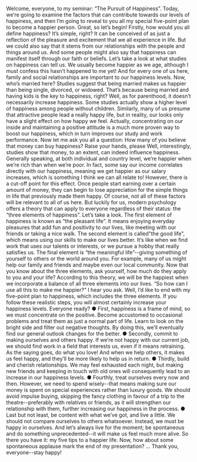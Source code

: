 Welcome, everyone, to my seminar: “The Pursuit of Happiness”. Today, we’re going to examine the factors that can contribute towards our levels of happiness, and then I’m going to reveal to you all my special five-point plan to become a happier person. Great, so let’s begin!
Firstly, how would you all define happiness? It’s simple, right? It can be conceived of as just a reflection of the pleasure and excitement that we all experience in life. But we could also say that it stems from our relationships with the people and things around us. And some people might also say that happiness can manifest itself through our faith or beliefs.
Let’s take a look at what studies on happiness can tell us. We usually become happier as we age, although I must confess this hasn’t happened to me yet! And for every one of us here, family and social relationships are important to our happiness levels. Now, who’s married here? Studies suggest that being married makes us happier than being single, divorced, or widowed. That’s because being married and having kids is the key to happiness, right? Well, as for parenthood, it doesn’t necessarily increase happiness. Some studies actually show a higher level of happiness among people without children. Similarly, many of us presume that attractive people lead a really happy life, but in reality, our looks only have a slight effect on how happy we feel. Actually, concentrating on our inside and maintaining a positive attitude is a much more proven way to boost our happiness, which in turn improves our study and work performance. Now let me ask you all a question: How many of you believe that money can buy happiness? Raise your hands, please Well, interestingly, studies show that money, to an extent, can indeed influence happiness. Generally speaking, at both individual and country level, we’re happier when we’re rich than when we’re poor. In fact, some say our income correlates directly with our happiness, meaning we get happier as our salary increases, which is something I think we can all relate to! However, there is a cut-off point for this effect. Once people start earning over a certain amount of money, they can begin to lose appreciation for the simple things in life that previously made them happy.
Of course, not all of these factors will be relevant to all of us here. But luckily for us, modern psychology offers a theory that can apply to everyone regardless of their status: the “three elements of happiness”. Let’s take a look.
The first element of happiness is known as “the pleasant life”. It means enjoying everyday pleasures that add fun and positivity to our lives, like meeting with our friends or taking a nice walk. The second element is called"the good life", which means using our skills to make our lives better. It’s like when we find work that uses our talents or interests, or we pursue a hobby that really satisfies us. The final element is “the meaningful life”--giving something of yourself to others or the world around you. For example, many of us might help our family and friends and maybe even our local community. Now that you know about the three elements, ask yourself, how much do they apply to you and your life? According to this theory, we will be the happiest when we incorporate a balance of all three elements into our lives.
“So how can I use all this to make me happier?” I hear you ask. Well, I’d like to end with my five-point plan to happiness, which includes the three elements. If you follow these realistic steps, you will almost certainly increase your happiness levels. Everyone ready?
● First, happiness is a frame of mind, so we must concentrate on the positive. Become accustomed to occasional problems and treat them as just a normal part of life. Learn to look on the bright side and filter out negative thoughts. By doing this, we’ll eventually find our general outlook changes for the better.
● Secondly, commit to making ourselves and others happy. If we’re not happy with our current job, we should find work in a field that interests us, even if it means retraining. As the saying goes, do what you love! And when we help others, it makes us feel happy, and they’ll be more likely to help us in return.
● Thirdly, build and cherish relationships. We may feel exhausted each night, but making new friends and keeping in touch with old ones will consequently lead to an increase in our happiness levels.
● Fourthly, treat ourselves every now and then. However, we need to spend wisely--that means making sure our money is spent on special experiences rather than luxury goods. We should avoid impulse buying, skipping the fancy clothing in favour of a trip to the theatre--preferably with relatives or friends, as it will strengthen our relationship with them, further increasing our happiness in the process.
● Last but not least, be content with what we’ve got, and live a little. We should not compare ourselves to others whatsoever. Instead, we must be happy in ourselves. And let’s always live for the moment; be spontaneous and do something unprecedented--it will make us feel much more alive.
So there you have it: my five tips to a happier life. Now, how about some spontaneous applause mark the end of my presentation? ... Thank you, everyone--stay happy!
